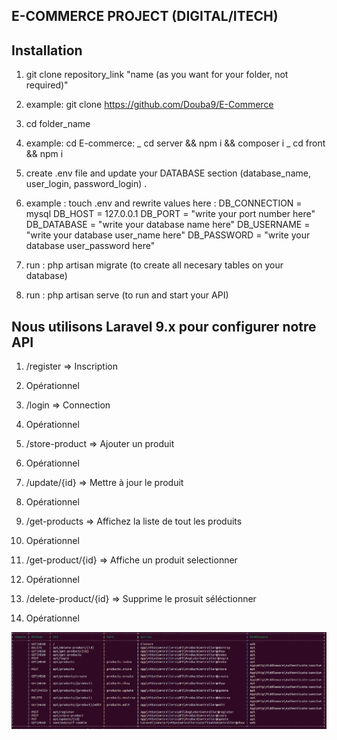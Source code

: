 ## E-COMMERCE PROJECT  (DIGITAL/ITECH)

## Installation 

1. git clone repository_link "name (as you want for your folder, not required)" 
1. example: git clone https://github.com/Douba9/E-Commerce

2. cd  folder_name
2. example: cd E-commerce: _ cd server && npm i && composer i
                           _ cd front && npm i
3. create .env file and update your DATABASE section (database_name, user_login, password_login) . 
3. example : touch .env and rewrite values here : 
                                                    DB_CONNECTION = mysql
                                                    DB_HOST       =  127.0.0.1
                                                    DB_PORT       =  "write your port number here"
                                                    DB_DATABASE   =  "write your database name here"
                                                    DB_USERNAME   =  "write your database user_name here"
                                                    DB_PASSWORD   =  "write your database user_password here"
4. run : php artisan migrate (to create all necesary tables on your database)
5. run : php artisan serve (to run and start your API)


## Nous utilisons Laravel 9.x pour configurer notre API

<!-- route -->

1. /register => Inscription
1. Opérationnel

2. /login => Connection
2. Opérationnel

3. /store-product => Ajouter un produit
3. Opérationnel

4. /update/{id} => Mettre à jour le produit
4. Opérationnel

5. /get-products => Affichez la liste de tout les produits
5. Opérationnel

6. /get-product/{id} => Affiche un produit selectionner
6. Opérationnel

7. /delete-product/{id} => Supprime le prosuit séléctionner
7. Opérationnel

![alt text](asset/routes.png)